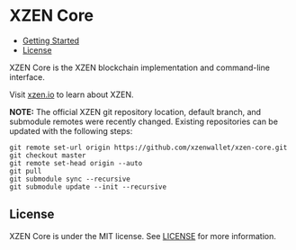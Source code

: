 XZEN Core
==============
* [Getting Started](#getting-started)
* [License](#license)

XZEN Core is the XZEN blockchain implementation and command-line interface.

Visit [xzen.io](https://xzen.io) to learn about XZEN.

**NOTE:** The official XZEN git repository location, default branch, and submodule remotes were recently changed. Existing
repositories can be updated with the following steps:

    git remote set-url origin https://github.com/xzenwallet/xzen-core.git
    git checkout master
    git remote set-head origin --auto
    git pull
    git submodule sync --recursive
    git submodule update --init --recursive
 
License
-------
XZEN Core is under the MIT license. See [LICENSE](https://github.com/GrapheneLab/xzen-core/blob/master/LICENSE.txt)
for more information.
